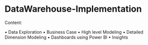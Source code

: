 # DataWarehouse-Implementation

Content:

•	Data Exploration
•	Business Case
•	High level Modeling
•	Detailed Dimension Modeling
•	Dashboards using Power BI
•	Insights

